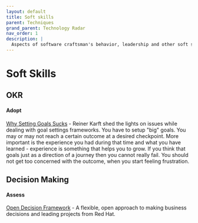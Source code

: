 ```yaml
---
layout: default
title: Soft skills
parent: Techniques
grand_parent: Technology Radar
nav_order: 1
description: |
  Aspects of software craftsman's behavior, leadership and other soft skills
---
```


# Soft Skills

## OKR

#### Adopt

[Why Setting Goals Sucks](https://www.themindfulleader.net/post/why-setting-goals-sucks) - Reiner Karft shed the lights on issues while dealing with goal settings frameworks. You have to setup "big" goals. You may or may not reach a certain outcome at a desired checkpoint. More important is the experience you had during that time and what you have learned - experience is something that helps you to grow. If you think that goals just as a direction of a journey then you cannot really fail. You should not get too concerned with the outcome, when you start feeling frustration.


## Decision Making

#### Assess

[Open Decision Framework](https://github.com/red-hat-people-team/open-decision-framework/blob/master/ODF-community.pdf) - A flexible, open approach to making business decisions and leading projects from Red Hat.  
